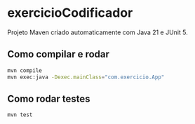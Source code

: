 # exercicioCodificador

Projeto Maven criado automaticamente com Java 21 e JUnit 5.

## Como compilar e rodar

```bash
mvn compile
mvn exec:java -Dexec.mainClass="com.exercicio.App"
```

## Como rodar testes

```bash
mvn test
```

